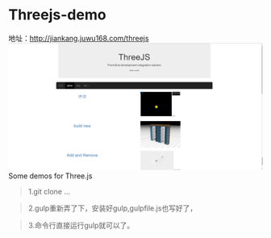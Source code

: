 # Threejs-demo
地址：http://jiankang.juwu168.com/threejs
![image](https://github.com/YTU94/Threejs-demo/blob/master/src/image/demo-img/index.png)
<br>
Some demos for Three.js

>1.git clone ...

>2.gulp重新弄了下，安装好gulp,gulpfile.js也写好了，

>3.命令行直接运行gulp就可以了。
